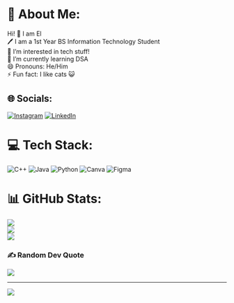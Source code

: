 # 💫 About Me:
Hi! 👋 I am El<br>🖊️ I am a 1st Year BS Information Technology Student<br>👀 I’m interested in tech stuff!<br>🌱 I’m currently learning DSA<br>😄 Pronouns: He/Him<br>⚡ Fun fact: I like cats 😺


## 🌐 Socials:
[![Instagram](https://img.shields.io/badge/Instagram-%23E4405F.svg?logo=Instagram&logoColor=white)](https://instagram.com/_elijiee) [![LinkedIn](https://img.shields.io/badge/LinkedIn-%230077B5.svg?logo=linkedin&logoColor=white)](https://linkedin.com/in/Eliah-joseph-celino) 

# 💻 Tech Stack:
![C++](https://img.shields.io/badge/c++-%2300599C.svg?style=for-the-badge&logo=c%2B%2B&logoColor=white) ![Java](https://img.shields.io/badge/java-%23ED8B00.svg?style=for-the-badge&logo=openjdk&logoColor=white) ![Python](https://img.shields.io/badge/python-3670A0?style=for-the-badge&logo=python&logoColor=ffdd54) ![Canva](https://img.shields.io/badge/Canva-%2300C4CC.svg?style=for-the-badge&logo=Canva&logoColor=white) ![Figma](https://img.shields.io/badge/figma-%23F24E1E.svg?style=for-the-badge&logo=figma&logoColor=white)
# 📊 GitHub Stats:
![](https://github-readme-stats.vercel.app/api?username=eLzjie&theme=dark&hide_border=false&include_all_commits=false&count_private=false)<br/>
![](https://github-readme-streak-stats.herokuapp.com/?user=eLzjie&theme=dark&hide_border=false)<br/>
![](https://github-readme-stats.vercel.app/api/top-langs/?username=eLzjie&theme=dark&hide_border=false&include_all_commits=false&count_private=false&layout=compact)

### ✍️ Random Dev Quote
![](https://quotes-github-readme.vercel.app/api?type=horizontal&theme=radical)

---
[![](https://visitcount.itsvg.in/api?id=eLzjie&icon=0&color=0)](https://visitcount.itsvg.in)

<!-- Proudly created with GPRM ( https://gprm.itsvg.in ) -->

